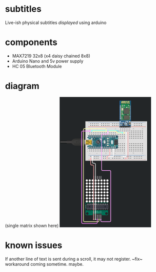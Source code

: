# subtitles
Live-ish physical subtitles *displayed* using arduino

# components
- MAX7219 32x8 (x4 daisy chained 8x8)
- Arduino Nano and 5v power supply
- HC 05 Bluetooth Module

# diagram
(single matrix shown here)
<img src="assets/diagram.png" width=300>

# known issues
If another line of text is sent during a scroll, it may not register. ~fix~ workaround coming sometime. maybe.
